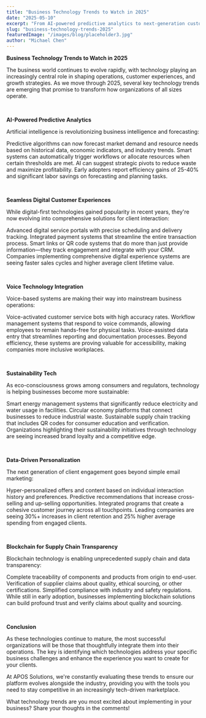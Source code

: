 ```yaml
---
title: "Business Technology Trends to Watch in 2025"
date: "2025-05-10"
excerpt: "From AI-powered predictive analytics to next-generation customer engagement platforms, these are the technology trends reshaping the business landscape this year."
slug: "business-technology-trends-2025"
featuredImage: "/images/blog/placeholder3.jpg"
author: "Michael Chen"
---
```


**Business Technology Trends to Watch in 2025**

The business world continues to evolve rapidly, with technology playing an increasingly central role in shaping operations, customer experiences, and growth strategies. As we move through 2025, several key technology trends are emerging that promise to transform how organizations of all sizes operate.

&nbsp;

**AI-Powered Predictive Analytics**

Artificial intelligence is revolutionizing business intelligence and forecasting:

Predictive algorithms can now forecast market demand and resource needs based on historical data, economic indicators, and industry trends.
Smart systems can automatically trigger workflows or allocate resources when certain thresholds are met.
AI can suggest strategic pivots to reduce waste and maximize profitability.
Early adopters report efficiency gains of 25-40% and significant labor savings on forecasting and planning tasks.

&nbsp;

**Seamless Digital Customer Experiences**

While digital-first technologies gained popularity in recent years, they're now evolving into comprehensive solutions for client interaction:

Advanced digital service portals with precise scheduling and delivery tracking.
Integrated payment systems that streamline the entire transaction process.
Smart links or QR code systems that do more than just provide information—they track engagement and integrate with your CRM.
Companies implementing comprehensive digital experience systems are seeing faster sales cycles and higher average client lifetime value.

&nbsp;

**Voice Technology Integration**

Voice-based systems are making their way into mainstream business operations:

Voice-activated customer service bots with high accuracy rates.
Workflow management systems that respond to voice commands, allowing employees to remain hands-free for physical tasks.
Voice-assisted data entry that streamlines reporting and documentation processes.
Beyond efficiency, these systems are proving valuable for accessibility, making companies more inclusive workplaces.

&nbsp;

**Sustainability Tech**

As eco-consciousness grows among consumers and regulators, technology is helping businesses become more sustainable:

Smart energy management systems that significantly reduce electricity and water usage in facilities.
Circular economy platforms that connect businesses to reduce industrial waste.
Sustainable supply chain tracking that includes QR codes for consumer education and verification.
Organizations highlighting their sustainability initiatives through technology are seeing increased brand loyalty and a competitive edge.

&nbsp;

**Data-Driven Personalization**

The next generation of client engagement goes beyond simple email marketing:

Hyper-personalized offers and content based on individual interaction history and preferences.
Predictive recommendations that increase cross-selling and up-selling opportunities.
Integrated programs that create a cohesive customer journey across all touchpoints.
Leading companies are seeing 30%+ increases in client retention and 25% higher average spending from engaged clients.

&nbsp;

**Blockchain for Supply Chain Transparency**

Blockchain technology is enabling unprecedented supply chain and data transparency:

Complete traceability of components and products from origin to end-user.
Verification of supplier claims about quality, ethical sourcing, or other certifications.
Simplified compliance with industry and safety regulations.
While still in early adoption, businesses implementing blockchain solutions can build profound trust and verify claims about quality and sourcing.

&nbsp;

**Conclusion**

As these technologies continue to mature, the most successful organizations will be those that thoughtfully integrate them into their operations. The key is identifying which technologies address your specific business challenges and enhance the experience you want to create for your clients.

At APOS Solutions, we're constantly evaluating these trends to ensure our platform evolves alongside the industry, providing you with the tools you need to stay competitive in an increasingly tech-driven marketplace.

What technology trends are you most excited about implementing in your business? Share your thoughts in the comments!

